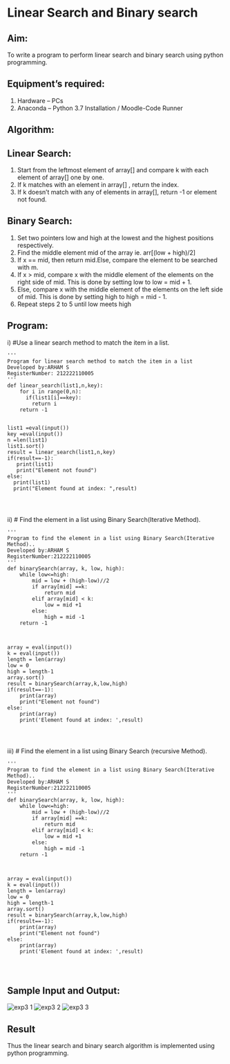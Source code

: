 # Linear Search and Binary search
## Aim:
To write a program to perform linear search and binary search using python programming.
## Equipment’s required:
1.	Hardware – PCs
2.	Anaconda – Python 3.7 Installation / Moodle-Code Runner
## Algorithm:
## Linear Search:
1.	Start from the leftmost element of array[] and compare k with each element of array[] one by one.
2.	If k matches with an element in array[] , return the index.
3.	If k doesn’t match with any of elements in array[], return -1 or element not found.
## Binary Search:
1.	Set two pointers low and high at the lowest and the highest positions respectively.
2.	Find the middle element mid of the array ie. arr[(low + high)/2]
3.	If x == mid, then return mid.Else, compare the element to be searched with m.
4.	If x > mid, compare x with the middle element of the elements on the right side of mid. This is done by setting low to low = mid + 1.
5.	Else, compare x with the middle element of the elements on the left side of mid. This is done by setting high to high = mid - 1.
6.	Repeat steps 2 to 5 until low meets high
## Program:
i)	#Use a linear search method to match the item in a list.
```
''' 
Program for linear search method to match the item in a list
Developed by:ARHAM S
RegisterNumber: 212222110005
'''
def linear_search(list1,n,key):
    for i in range(0,n):
      if(list1[i]==key):
        return i
    return -1

  
list1 =eval(input())
key =eval(input())
n =len(list1)
list1.sort()
result = linear_search(list1,n,key)
if(result==-1):
   print(list1)
   print("Element not found")
else:
  print(list1)
  print("Element found at index: ",result)




```
ii)	# Find the element in a list using Binary Search(Iterative Method).
```
''' 
Program to find the element in a list using Binary Search(Iterative Method)..
Developed by:ARHAM S
RegisterNumber:212222110005
'''
def binarySearch(array, k, low, high):
    while low<=high:
        mid = low + (high-low)//2
        if array[mid] ==k:
            return mid
        elif array[mid] < k:
            low = mid +1
        else:
            high = mid -1
    return -1



array = eval(input())
k = eval(input())
length = len(array)
low = 0
high = length-1
array.sort()
result = binarySearch(array,k,low,high)
if(result==-1):
    print(array)
    print("Element not found")
else:
    print(array)
    print('Element found at index: ',result)




```
iii)	# Find the element in a list using Binary Search (recursive Method).
```
''' 
Program to find the element in a list using Binary Search(Iterative Method)..
Developed by:ARHAM S
RegisterNumber:212222110005
'''
def binarySearch(array, k, low, high):
    while low<=high:
        mid = low + (high-low)//2
        if array[mid] ==k:
            return mid
        elif array[mid] < k:
            low = mid +1
        else:
            high = mid -1
    return -1



array = eval(input())
k = eval(input())
length = len(array)
low = 0
high = length-1
array.sort()
result = binarySearch(array,k,low,high)
if(result==-1):
    print(array)
    print("Element not found")
else:
    print(array)
    print('Element found at index: ',result)




```
## Sample Input and Output:
![exp3 1](https://github.com/arhamshajahan/Search-Algorithm/assets/127313881/51777f51-a6d5-4671-9ff6-b919c2314373)
![exp3 2](https://github.com/arhamshajahan/Search-Algorithm/assets/127313881/2709b429-4698-43ad-8a19-62444ad8190d)
![exp3 3](https://github.com/arhamshajahan/Search-Algorithm/assets/127313881/35f0ab13-2731-4cd7-9006-bb2e5f539a0a)







## Result
Thus the linear search and binary search algorithm is implemented using python programming.
